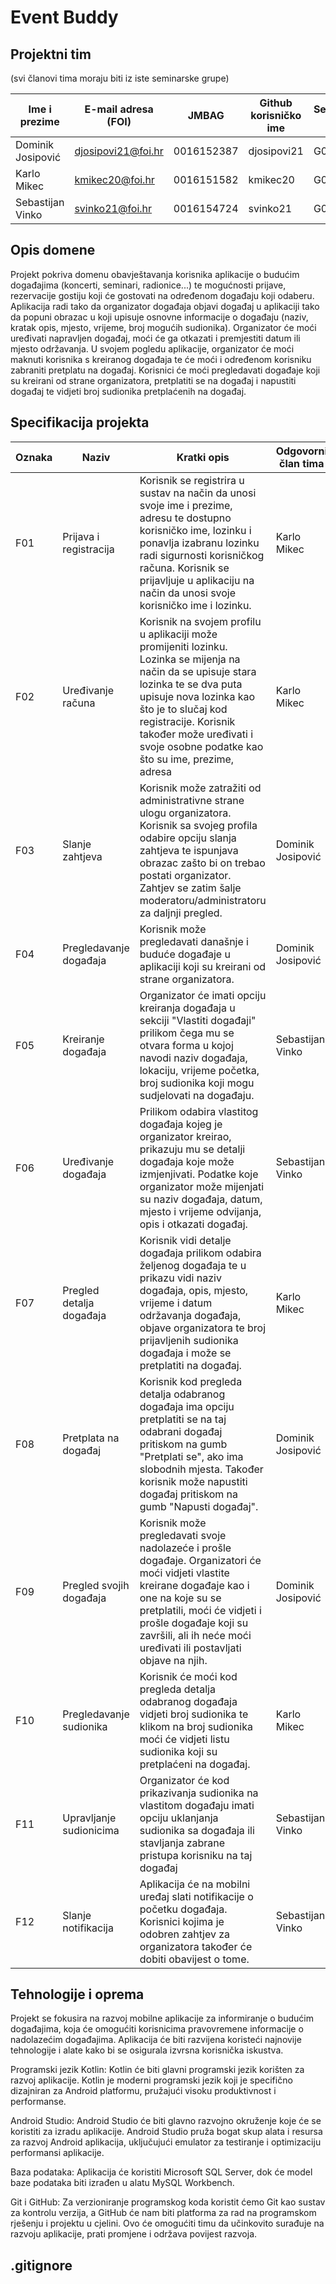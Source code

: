 # Event Buddy

## Projektni tim
(svi članovi tima moraju biti iz iste seminarske grupe)

Ime i prezime | E-mail adresa (FOI) | JMBAG | Github korisničko ime | Seminarska grupa
------------  | ------------------- | ----- | --------------------- | ----------------
Dominik Josipović | djosipovi21@foi.hr | 0016152387 | djosipovi21 | G02
Karlo Mikec | kmikec20@foi.hr | 0016151582 | kmikec20 | G02
Sebastijan Vinko | svinko21@foi.hr | 0016154724  | svinko21 | G02

## Opis domene
Projekt pokriva domenu obavještavanja korisnika aplikacije o budućim događajima (koncerti, seminari, radionice...) te mogućnosti prijave, rezervacije gostiju koji će gostovati na određenom događaju koji odaberu. Aplikacija radi tako da organizator događaja objavi događaj u aplikaciji tako da popuni obrazac u koji upisuje osnovne informacije o događaju (naziv, kratak opis, mjesto, vrijeme, broj mogućih sudionika). Organizator će moći uređivati napravljen događaj, moći će ga otkazati i premjestiti datum ili mjesto održavanja. U svojem pogledu aplikacije, organizator će moći maknuti korisnika s kreiranog događaja te će moći i određenom korisniku zabraniti pretplatu na događaj. Korisnici će moći pregledavati događaje koji su kreirani od strane organizatora, pretplatiti se na događaj i napustiti događaj te vidjeti broj sudionika pretplaćenih na događaj.

## Specifikacija projekta

Oznaka | Naziv | Kratki opis | Odgovorni član tima
------ | ----- | ----------- | -------------------
F01 | Prijava i registracija | Korisnik se registrira u sustav na način da unosi svoje ime i prezime, adresu te dostupno korisničko ime, lozinku i ponavlja izabranu lozinku radi sigurnosti korisničkog računa. Korisnik se prijavljuje u aplikaciju na način da unosi svoje korisničko ime i lozinku. | Karlo Mikec
F02 | Uređivanje računa | Korisnik na svojem profilu u aplikaciji može promijeniti lozinku. Lozinka se mijenja na način da se upisuje stara lozinka te se dva puta upisuje nova lozinka kao što je to slučaj kod registracije. Korisnik također može uređivati i svoje osobne podatke kao što su ime, prezime, adresa | Karlo Mikec
F03 | Slanje zahtjeva | Korisnik može zatražiti od administrativne strane ulogu organizatora. Korisnik sa svojeg profila odabire opciju slanja zahtjeva te ispunjava obrazac zašto bi on trebao postati organizator. Zahtjev se zatim šalje moderatoru/administratoru za daljnji pregled. | Dominik Josipović
F04 | Pregledavanje događaja | Korisnik može pregledavati današnje i buduće događaje u aplikaciji koji su kreirani od strane organizatora. | Dominik Josipović
F05 | Kreiranje događaja | Organizator će imati opciju kreiranja događaja u sekciji "Vlastiti događaji" prilikom čega mu se otvara forma u kojoj navodi naziv događaja, lokaciju, vrijeme početka, broj sudionika koji mogu sudjelovati na događaju. | Sebastijan Vinko
F06 | Uređivanje događaja | Prilikom odabira vlastitog događaja kojeg je organizator kreirao, prikazuju mu se detalji događaja koje može izmjenjivati. Podatke koje organizator može mijenjati su naziv događaja, datum, mjesto i vrijeme odvijanja, opis i otkazati događaj. | Sebastijan Vinko
F07 | Pregled detalja događaja | Korisnik vidi detalje događaja prilikom odabira željenog događaja te u prikazu vidi naziv događaja, opis, mjesto, vrijeme i datum održavanja događaja, objave organizatora te broj prijavljenih sudionika događaja i može se pretplatiti na događaj. | Karlo Mikec
F08 | Pretplata na događaj | Korisnik kod pregleda detalja odabranog događaja ima opciju pretplatiti se na taj odabrani događaj pritiskom na gumb "Pretplati se", ako ima slobodnih mjesta. Također korisnik može napustiti događaj pritiskom na gumb "Napusti događaj". | Dominik Josipović
F09 | Pregled svojih događaja | Korisnik može pregledavati svoje nadolazeće i prošle događaje. Organizatori će moći vidjeti vlastite kreirane događaje kao i one na koje su se pretplatili, moći će vidjeti i prošle događaje koji su završili, ali ih neće moći uređivati ili postavljati objave na njih.| Dominik Josipović
F10 | Pregledavanje sudionika | Korisnik će moći kod pregleda detalja odabranog događaja vidjeti broj sudionika te klikom na broj sudionika moći će vidjeti listu sudionika koji su pretplaćeni na događaj. | Karlo Mikec
F11 | Upravljanje sudionicima | Organizator će kod prikazivanja sudionika na vlastitom događaju imati opciju uklanjanja sudionika sa događaja ili stavljanja zabrane pristupa korisniku na taj događaj | Sebastijan Vinko
F12 | Slanje notifikacija | Aplikacija će na mobilni uređaj slati notifikacije o početku događaja. Korisnici kojima je odobren zahtjev za organizatora također će dobiti obavijest o tome. | Sebastijan Vinko

## Tehnologije i oprema

Projekt se fokusira na razvoj mobilne aplikacije za informiranje o budućim događajima, koja će omogućiti korisnicima pravovremene informacije o nadolazećim događajima. Aplikacija će biti razvijena koristeći najnovije tehnologije i alate kako bi se osigurala izvrsna korisnička iskustva.

Programski jezik Kotlin: Kotlin će biti glavni programski jezik korišten za razvoj aplikacije. Kotlin je moderni programski jezik koji je specifično dizajniran za Android platformu, pružajući visoku produktivnost i performanse.

Android Studio: Android Studio će biti glavno razvojno okruženje koje će se koristiti za izradu aplikacije. Android Studio pruža bogat skup alata i resursa za razvoj Android aplikacija, uključujući emulator za testiranje i optimizaciju performansi aplikacije.

Baza podataka: Aplikacija će koristiti Microsoft SQL Server, dok će model baze podataka biti izrađen u alatu MySQL Workbench.

Git i GitHub: Za verzioniranje programskog koda koristit ćemo Git kao sustav za kontrolu verzija, a GitHub će nam biti platforma za rad na programskom rješenju i projektu u cjelini. Ovo će omogućiti timu da učinkovito surađuje na razvoju aplikacije, prati promjene i održava povijest razvoja.

## .gitignore

